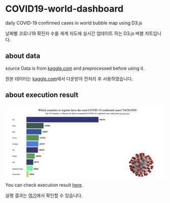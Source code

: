 # COVID19-world-dashboard
daily COVID-19 confirmed cases in world bubble map using D3.js

날짜별 코로나19 확진자 수를 세계 지도에 실시간 업데이트 하는 D3.js 버블 차트입니다.

## about data
source Data is from [kaggle.com](https://www.kaggle.com/sudalairajkumar/novel-corona-virus-2019-dataset)
and preprocessed before using it.

원본 데이터는 [kaggle.com](https://www.kaggle.com/sudalairajkumar/novel-corona-virus-2019-dataset)에서 다운받아 전처리 후 사용하였습니다.

## about execution result
![result](https://github.com/sleepyeePanda/COVID19-cases-chart/blob/master/result.png)
You can check execution result [here](https://youtu.be/WVxLlGppGW8).

실행 결과는 [여기](https://youtu.be/WVxLlGppGW8)에서 확인할 수 있습니다.
